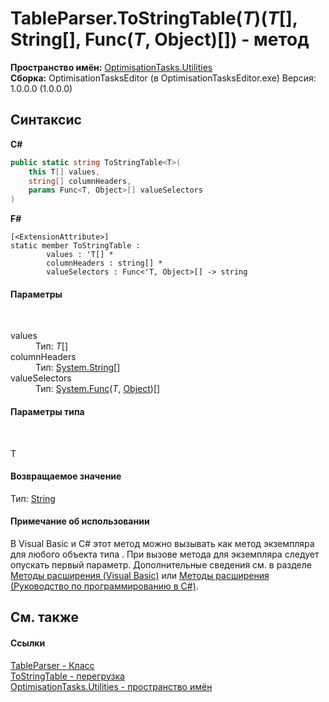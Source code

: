 # TableParser.ToStringTable(*T*)(*T*[], String[], Func(*T*, Object)[]) - метод
 

**Пространство имён:**&nbsp;<a href="N_OptimisationTasks_Utilities">OptimisationTasks.Utilities</a><br />**Сборка:**&nbsp;OptimisationTasksEditor (в OptimisationTasksEditor.exe) Версия: 1.0.0.0 (1.0.0.0)

## Синтаксис

**C#**<br />
``` C#
public static string ToStringTable<T>(
	this T[] values,
	string[] columnHeaders,
	params Func<T, Object>[] valueSelectors
)

```

**F#**<br />
``` F#
[<ExtensionAttribute>]
static member ToStringTable : 
        values : 'T[] * 
        columnHeaders : string[] * 
        valueSelectors : Func<'T, Object>[] -> string 

```


#### Параметры
&nbsp;<dl><dt>values</dt><dd>Тип:&nbsp;*T*[]<br /></dd><dt>columnHeaders</dt><dd>Тип:&nbsp;<a href="http://msdn2.microsoft.com/ru-ru/library/s1wwdcbf" target="_blank">System.String</a>[]<br /></dd><dt>valueSelectors</dt><dd>Тип:&nbsp;<a href="http://msdn2.microsoft.com/ru-ru/library/bb549151" target="_blank">System.Func</a>(*T*, <a href="http://msdn2.microsoft.com/ru-ru/library/e5kfa45b" target="_blank">Object</a>)[]<br /></dd></dl>

#### Параметры типа
&nbsp;<dl><dt>T</dt><dd /></dl>

#### Возвращаемое значение
Тип:&nbsp;<a href="http://msdn2.microsoft.com/ru-ru/library/s1wwdcbf" target="_blank">String</a>

#### Примечание об использовании
В Visual Basic и C# этот метод можно вызывать как метод экземпляра для любого объекта типа . При вызове метода для экземпляра следует опускать первый параметр. Дополнительные сведения см. в разделе <a href="http://msdn.microsoft.com/ru-ru/library/bb384936.aspx" target="_blank">Методы расширения (Visual Basic)</a> или <a href="http://msdn.microsoft.com/ru-ru/library/bb383977.aspx" target="_blank">Методы расширения (Руководство по программированию в C#)</a>.

## См. также


#### Ссылки
<a href="T_OptimisationTasks_Utilities_TableParser">TableParser - Класс</a><br /><a href="Overload_OptimisationTasks_Utilities_TableParser_ToStringTable">ToStringTable - перегрузка</a><br /><a href="N_OptimisationTasks_Utilities">OptimisationTasks.Utilities - пространство имён</a><br />